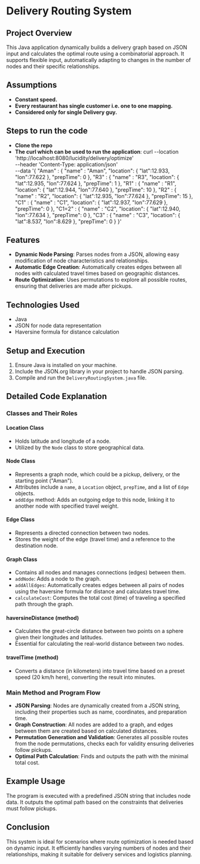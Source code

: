# Delivery Routing System

## Project Overview
This Java application dynamically builds a delivery graph based on JSON input and calculates the optimal route using a combinatorial approach. It supports flexible input, automatically adapting to changes in the number of nodes and their specific relationships.

## Assumptions
- **Constant speed.** 
- **Every restaurant has single customer i.e. one to one mapping.**
- **Considered only for single Delivery guy.**

## Steps to run the code
- **Clone the repo**
- **The curl which can be used to run the application**: curl --location 'http://localhost:8080/lucidity/delivery/optimize' \
  --header 'Content-Type: application/json' \
  --data '{
  "Aman" : {
  "name" : "Aman",
  "location": {
  "lat":12.933,
  "lon":77.622
  },
  "prepTime": 0
  },
  "R3" : {
  "name" : "R3",
  "location": {
  "lat":12.935,
  "lon":77.624
  },
  "prepTime": 1
  },
  "R1" : {
  "name" : "R1",
  "location": {
  "lat":12.944,
  "lon":77.640
  },
  "prepTime": 10
  },
  "R2" : {
  "name" : "R2",
  "location": {
  "lat":12.935,
  "lon":77.624
  },
  "prepTime": 15
  },
  "C1" : {
  "name" : "C1",
  "location": {
  "lat":12.937,
  "lon":77.629
  },
  "prepTime": 0
  },
  "C1=2" : {
  "name" : "C2",
  "location": {
  "lat":12.940,
  "lon":77.634
  },
  "prepTime": 0
  },
  "C3" : {
  "name" : "C3",
  "location": {
  "lat":8.537,
  "lon":8.629
  },
  "prepTime": 0
  }
  }'
## Features
- **Dynamic Node Parsing**: Parses nodes from a JSON, allowing easy modification of node characteristics and relationships.
- **Automatic Edge Creation**: Automatically creates edges between all nodes with calculated travel times based on geographic distances.
- **Route Optimization**: Uses permutations to explore all possible routes, ensuring that deliveries are made after pickups.

## Technologies Used
- Java
- JSON for node data representation
- Haversine formula for distance calculation

## Setup and Execution
1. Ensure Java is installed on your machine.
2. Include the JSON.org library in your project to handle JSON parsing.
3. Compile and run the `DeliveryRoutingSystem.java` file.

## Detailed Code Explanation
### Classes and Their Roles

#### Location Class
- Holds latitude and longitude of a node.
- Utilized by the `Node` class to store geographical data.

#### Node Class
- Represents a graph node, which could be a pickup, delivery, or the starting point ("Aman").
- Attributes include a `name`, a `Location` object, `prepTime`, and a list of `Edge` objects.
- `addEdge` method: Adds an outgoing edge to this node, linking it to another node with specified travel weight.

#### Edge Class
- Represents a directed connection between two nodes.
- Stores the weight of the edge (travel time) and a reference to the destination node.

#### Graph Class
- Contains all nodes and manages connections (edges) between them.
- `addNode`: Adds a node to the graph.
- `addAllEdges`: Automatically creates edges between all pairs of nodes using the haversine formula for distance and calculates travel time.
- `calculateCost`: Computes the total cost (time) of traveling a specified path through the graph.

#### haversineDistance (method)
- Calculates the great-circle distance between two points on a sphere given their longitudes and latitudes.
- Essential for calculating the real-world distance between two nodes.

#### travelTime (method)
- Converts a distance (in kilometers) into travel time based on a preset speed (20 km/h here), converting the result into minutes.

### Main Method and Program Flow

- **JSON Parsing**: Nodes are dynamically created from a JSON string, including their properties such as name, coordinates, and preparation time.
- **Graph Construction**: All nodes are added to a graph, and edges between them are created based on calculated distances.
- **Permutation Generation and Validation**: Generates all possible routes from the node permutations, checks each for validity ensuring deliveries follow pickups.
- **Optimal Path Calculation**: Finds and outputs the path with the minimal total cost.

## Example Usage
The program is executed with a predefined JSON string that includes node data. It outputs the optimal path based on the constraints that deliveries must follow pickups.

## Conclusion
This system is ideal for scenarios where route optimization is needed based on dynamic input. It efficiently handles varying numbers of nodes and their relationships, making it suitable for delivery services and logistics planning.
